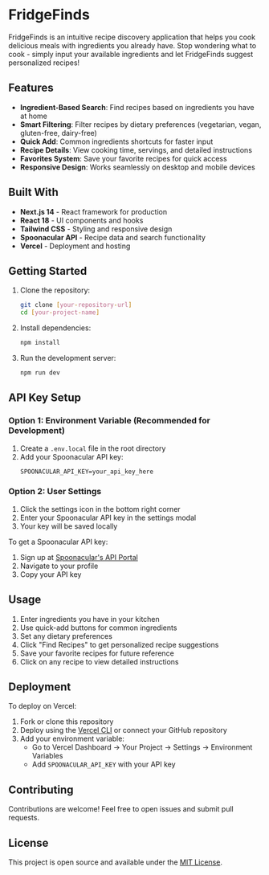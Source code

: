 # FridgeFinds 

FridgeFinds is an intuitive recipe discovery application that helps you cook delicious meals with ingredients you already have. Stop wondering what to cook - simply input your available ingredients and let FridgeFinds suggest personalized recipes!

##  Features

- **Ingredient-Based Search**: Find recipes based on ingredients you have at home
- **Smart Filtering**: Filter recipes by dietary preferences (vegetarian, vegan, gluten-free, dairy-free)
- **Quick Add**: Common ingredients shortcuts for faster input
- **Recipe Details**: View cooking time, servings, and detailed instructions
- **Favorites System**: Save your favorite recipes for quick access
- **Responsive Design**: Works seamlessly on desktop and mobile devices

##  Built With

- **Next.js 14** - React framework for production
- **React 18** - UI components and hooks
- **Tailwind CSS** - Styling and responsive design
- **Spoonacular API** - Recipe data and search functionality
- **Vercel** - Deployment and hosting

##  Getting Started

1. Clone the repository:
   ```bash
   git clone [your-repository-url]
   cd [your-project-name]
   ```

2. Install dependencies:
   ```bash
   npm install
   ```

3. Run the development server:
   ```bash
   npm run dev
   ```

##  API Key Setup

### Option 1: Environment Variable (Recommended for Development)
1. Create a `.env.local` file in the root directory
2. Add your Spoonacular API key:
   ```
   SPOONACULAR_API_KEY=your_api_key_here
   ```

### Option 2: User Settings
1. Click the settings icon in the bottom right corner
2. Enter your Spoonacular API key in the settings modal
3. Your key will be saved locally

To get a Spoonacular API key:
1. Sign up at [Spoonacular's API Portal](https://spoonacular.com/food-api)
2. Navigate to your profile
3. Copy your API key

##  Usage

1. Enter ingredients you have in your kitchen
2. Use quick-add buttons for common ingredients
3. Set any dietary preferences
4. Click "Find Recipes" to get personalized recipe suggestions
5. Save your favorite recipes for future reference
6. Click on any recipe to view detailed instructions

##  Deployment

To deploy on Vercel:
1. Fork or clone this repository
2. Deploy using the [Vercel CLI](https://vercel.com/cli) or connect your GitHub repository
3. Add your environment variable:
   - Go to Vercel Dashboard → Your Project → Settings → Environment Variables
   - Add `SPOONACULAR_API_KEY` with your API key

##  Contributing

Contributions are welcome! Feel free to open issues and submit pull requests.

##  License

This project is open source and available under the [MIT License](LICENSE).
